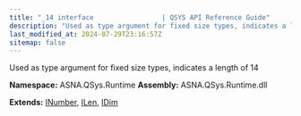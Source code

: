 ```yaml
---
title: "_14 interface                 | QSYS API Reference Guide"
description: "Used as type argument for fixed size types, indicates a length of 14  "
last_modified_at: 2024-07-29T23:16:57Z
sitemap: false
---
```


Used as type argument for fixed size types, indicates a length of 14 

**Namespace:** ASNA.QSys.Runtime
**Assembly:** ASNA.QSys.Runtime.dll

**Extends:** [INumber](/reference/runtime/qsys-runtime/i-number.html), [ILen](/reference/runtime/qsys-runtime/i-len.html), [IDim](/reference/runtime/qsys-runtime/i-dim.html)
<br>
<br>
